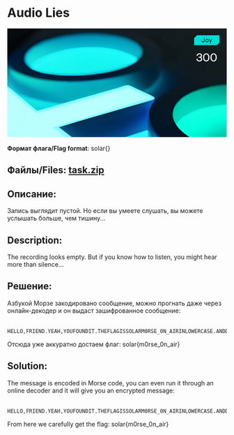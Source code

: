 # Audio Lies

![alt text](Joy.jpg)

**Формат флага/Flag format**: solar{}

**Файлы/Files**: [task.zip](task.zip)
---
**Описание**:
---
Запись выглядит пустой. Но если вы умеете слушать, вы можете услышать больше, чем тишину...

**Description**:
---
The recording looks empty. But if you know how to listen, you might hear more than silence...

**Решение**:
---
Азбукой Морзе закодировано сообщение, можно прогнать даже через онлайн-декодер и он выдаст зашифрованное сообщение:

```
    HELLO,FRIEND.YEAH,YOUFOUNDIT.THEFLAGISSOLARM0RSE_0N_AIRINLOWERCASE.ANDDONTFORGETABOUTBRACES.
```

Отсюда уже аккуратно достаем флаг: solar{m0rse_0n_air}

**Solution**:
---
The message is encoded in Morse code, you can even run it through an online decoder and it will give you an encrypted message:

```
    HELLO,FRIEND.YEAH,YOUFOUNDIT.THEFLAGISSOLARM0RSE_0N_AIRINLOWERCASE.ANDDONTFORGETABOUTBRACES.
```

From here we carefully get the flag: solar{m0rse_0n_air}